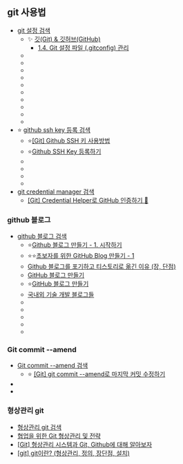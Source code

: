 ## git 사용법
- [git 설정 검색](https://www.google.com/search?q=git+%EC%84%A4%EC%A0%95&rlz=1C1GCEU_koKR1161KR1161&oq=git+%EC%84%A4%EC%A0%95&gs_lcrp=EgZjaHJvbWUyCQgAEEUYORiABDIKCAEQABixAxiABDIHCAIQABiABDIHCAMQABiABDIHCAQQABiABDIHCAUQABiABDIHCAYQABiABDIHCAcQABiABDIHCAgQABiABDIHCAkQABiABNIBCDQ3OTBqMGo3qAIAsAIA&sourceid=chrome&ie=UTF-8)
  - ✨ [깃(Git) & 깃허브(GitHub)](https://wikidocs.net/book/14452)
    - [1.4. Git 설정 파일 (.gitconfig) 관리](https://wikidocs.net/277236)
  - []()
  - []()
  - []()
  - []()
  - []()
  - []()
  - []()
  - []()
  - []()
  - []()
- ⭐ [github ssh key 등록 검색](https://www.google.com/search?newwindow=1&sca_esv=0407674a9afef7c1&rlz=1C1GCEU_koKR1161KR1161&q=github+ssh+key+%EB%93%B1%EB%A1%9D&sa=X&ved=2ahUKEwjk7sGq6LONAxUGsVYBHfVHGpsQ7xYoAHoECAkQAQ&biw=1822&bih=959&dpr=1)
  - ⭐[[Git] Github SSH 키 사용방법](https://jaehoon-daddy.tistory.com/20)
  - ⭐[Github SSH Key 등록하기](https://velog.io/@skyepodium/Github-SSH-Key-%EB%93%B1%EB%A1%9D%ED%95%98%EA%B8%B0)
  - []()
  - []()
  - []()
  - []()
- [git credential manager 검색](https://www.google.com/search?q=git+credential+manager&rlz=1C1GCEU_koKR1161KR1161&oq=git+credi&gs_lcrp=EgZjaHJvbWUqCwgCEAAYChgTGIAEMgYIABBFGDkyCQgBEAAYExiABDILCAIQABgKGBMYgAQyCAgDEAAYExgeMgoIBBAAGAgYExgeMgoIBRAAGIAEGKIEMgoIBhAAGIAEGKIEMgoIBxAAGIAEGKIEMgoICBAAGIAEGKIEMgoICRAAGAoYExge0gEINTc5MWowajeoAgCwAgA&sourceid=chrome&ie=UTF-8)
  - [[Git] Credential Helper로 GitHub 인증하기 🔑](https://velog.io/@euisuk-chung/Git-Credential-Helper%EB%A1%9C-GitHub-%EC%9D%B8%EC%A6%9D%ED%95%98%EA%B8%B0)

### github 블로그
- [github 블로그 검색](https://www.google.com/search?q=github+%EB%B8%94%EB%A1%9C%EA%B7%B8&rlz=1C1GCEU_koKR1161KR1161&oq=github+%EB%B8%94%EB%A1%9C%EA%B7%B8&gs_lcrp=EgZjaHJvbWUqBwgAEAAYgAQyBwgAEAAYgAQyBwgBEAAYgAQyBwgCEAAYgAQyBwgDEAAYgAQyBwgEEAAYgAQyBwgFEAAYgAQyBwgGEAAYgAQyBwgHEAAYgAQyBwgIEAAYgAQyBwgJEAAYgATSAQkxMTU2MGowajeoAgCwAgA&sourceid=chrome&ie=UTF-8)
  - ⭐[Github 블로그 만들기 - 1. 시작하기](https://tired-o.github.io/posts/github-blog-1/)
  - ⭐⭐[초보자를 위한 GitHub Blog 만들기 - 1](https://wlqmffl0102.github.io/posts/Making-Git-blogs-for-beginners-1/)
  - [Github 블로그를 포기하고 티스토리로 옮긴 이유 (장, 단점)](https://tentasys.tistory.com/4)
  - [GitHub 블로그 만들기](https://wikidocs.net/278085)
  - ⭐[GitHub 블로그 만들기](https://velog.io/@jbourbaki/GitHub-%EB%B8%94%EB%A1%9C%EA%B7%B8-%EB%A7%8C%EB%93%A4%EA%B8%B0)
  - [국내외 기술 개발 블로그들](https://github.com/seongkyu-lim/TechBlogs)
  - []()
  - []()
  - []()
  - []()
  - []()

### Git commit --amend
- [Git commit --amend 검색](https://www.google.com/search?q=Git+commit+--amend&newwindow=1&sca_esv=f5357ae72790bb1e&ei=159KaP-hA_fh2roPg6DviAk&oq=git+change+commit+message+visual+studio+code&gs_lp=Egxnd3Mtd2l6LXNlcnAiLGdpdCBjaGFuZ2UgY29tbWl0IG1lc3NhZ2UgdmlzdWFsIHN0dWRpbyBjb2RlKgIIATIKEAAYsAMY1gQYRzIKEAAYsAMY1gQYRzIKEAAYsAMY1gQYRzIKEAAYsAMY1gQYRzIKEAAYsAMY1gQYRzIKEAAYsAMY1gQYRzIKEAAYsAMY1gQYRzIKEAAYsAMY1gQYRzIKEAAYsAMY1gQYRzIKEAAYsAMY1gQYR0idIlDzBFiWF3ACeAGQAQCYAZoDoAGaA6oBAzQtMbgBAcgBAPgBAZgCA6ACpgPCAgQQABgewgIIEAAYgAQYogSYAwCIBgGQBgqSBwUyLjQtMaAH-QOyBwM0LTG4B54DwgcFMC4yLjHIBwk&sclient=gws-wiz-serp)
  - ⭐ [[Git] git commit --amend로 마지막 커밋 수정하기](https://seosh817.tistory.com/291)
- []()
- []()


### 형상관리 git
- [형상관리 git 검색](https://www.google.com/search?q=%ED%98%95%EC%83%81%EA%B4%80%EB%A6%AC+git&oq=%ED%98%95%EC%83%81%EA%B4%80%EB%A6%AC+git&gs_lcrp=EgZjaHJvbWUyBggAEEUYOTIGCAEQRRhB0gEINTg5NGowajeoAgCwAgA&sourceid=chrome&ie=UTF-8)
- [협업을 위한 Git 형상관리 및 전략](https://velog.io/@jha0402/%ED%98%91%EC%97%85%EC%9D%84-%EC%9C%84%ED%95%9C-Git-%ED%98%95%EC%83%81%EA%B4%80%EB%A6%AC-%EB%B0%8F-%EC%A0%84%EB%9E%B5)
- [[Git] 형상관리 시스템과 Git, Github에 대해 알아보자](https://j1mmyson.github.io/posts/AboutGit/)
- [[git] git이란? (형상관리, 정의, 장단점, 설치)](https://velog.io/@lazysia/git-git)